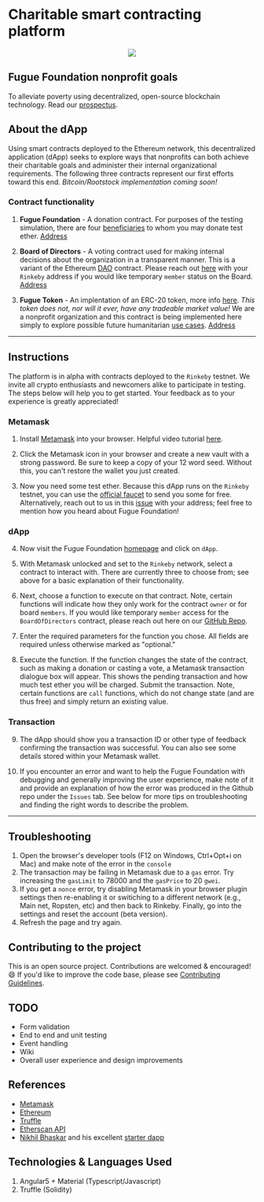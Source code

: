 # Charitable smart contracting platform
<p align="center">
  <img src="https://github.com/fuguefoundation/nonprofit/blob/master/src/assets/images/logo_150.png">
</p>

## Fugue Foundation nonprofit goals

To alleviate poverty using decentralized, open-source blockchain technology. Read our [prospectus](https://fuguefoundation.github.io).

## About the dApp

Using smart contracts deployed to the Ethereum network, this decentralized application (dApp) seeks to explore ways that nonprofits can both achieve their charitable goals and administer their internal organizational requirements. The following three contracts represent our first efforts toward this end. _Bitcoin/Rootstock implementation coming soon!_

### Contract functionality

1. **Fugue Foundation** - A donation contract. For purposes of the testing simulation, there are four [beneficiaries](https://fuguefoundation.org/beneficiaries) to whom you may donate test ether. [Address](https://rinkeby.etherscan.io/address/0x8ef2a62553ce3b4f3cb55ca66a4568fef156ad6d)

2. **Board of Directors** - A voting contract used for making internal decisions about the organization in a transparent manner. This is a variant of the Ethereum [DAO](https://ethereum.org/dao) contract. Please reach out [here](https://github.com/fuguefoundation/nonprofit/issues/1) with your `Rinkeby` address if you would like temporary `member` status on the Board. [Address](https://rinkeby.etherscan.io/address/0xa28547a46e30d4d1e7acc312197ced6a5cd049a8)

3. **Fugue Token** - An implentation of an ERC-20 token, more info [here](https://ethereum.org/token). _This token does not, nor will it ever, have any tradeable market value!_ We are a nonprofit organization and this contract is being implemented here simply to explore possible future humanitarian [use cases](https://fuguefoundation.github.io/appendix.html). [Address](https://rinkeby.etherscan.io/address/0x2388b6c200dd345bf92ff6c0af1c8e437d3c2325)

---

## Instructions

The platform is in alpha with contracts deployed to the `Rinkeby` testnet. We invite all crypto enthusiasts and newcomers alike to participate in testing. The steps below will help you to get started. Your feedback as to your experience is greatly appreciated!

### Metamask

1. Install [Metamask](https://metamask.io/) into your browser. Helpful video tutorial [here](https://www.youtube.com/watch?v=6Gf_kRE4MJU).

2. Click the Metamask icon in your browser and create a new vault with a strong password. Be sure to keep a copy of your 12 word seed. Without this, you can't restore the wallet you just created.

3. Now you need some test ether. Because this dApp runs on the `Rinkeby` testnet, you can use the [official faucet](https://faucet.rinkeby.io/) to send you some for free. Alternatively, reach out to us in this [issue](https://github.com/fuguefoundation/nonprofit/issues/1) with your address; feel free to mention how you heard about Fugue Foundation!

### dApp

4. Now visit the Fugue Foundation [homepage](https://fuguefoundation.org/) and click on `dApp`.

5. With Metamask unlocked and set to the `Rinkeby` network, select a contract to interact with. There are currently three to choose from; see above for a basic explanation of their functionality.

6. Next, choose a function to execute on that contract. Note, certain functions will indicate how they only work for the contract `owner` or for board `members`. If you would like temporary `member` access for the `BoardOfDirectors` contract, please reach out here on our [GitHub Repo](https://github.com/fuguefoundation).

7. Enter the required parameters for the function you chose. All fields are required unless otherwise marked as "optional."

8. Execute the function. If the function changes the state of the contract, such as making a donation or casting a vote, a Metamask transaction dialogue box will appear. This shows the pending transaction and how much test ether you will be charged. Submit the transaction. Note, certain functions are `call` functions, which do not change state (and are thus free) and simply return an existing value.

### Transaction

9. The dApp should show you a transaction ID or other type of feedback confirming the transaction was successful. You can also see some details stored within your Metamask wallet.

10. If you encounter an error and want to help the Fugue Foundation with debugging and generally improving the user experience, make note of it and provide an explanation of how the error was produced in the Github repo under the `Issues` tab. See below for more tips on troubleshooting and finding the right words to describe the problem.

---

## Troubleshooting

1. Open the browser's developer tools (F12 on Windows, Ctrl+Opt+i on Mac) and make note of the error in the `console`
2. The transaction may be failing in Metamask due to a `gas` error. Try increasing the `gasLimit` to 78000 and the `gasPrice` to 20 `gwei`.
3. If you get a `nonce` error, try disabling Metamask in your browser plugin settings then re-enabling it or switiching to a different network (e.g., Main net, Ropsten, etc) and then back to Rinkeby. Finally, go into the settings and reset the account (beta version).
4. Refresh the page and try again.

## Contributing to the project

This is an open source project. Contributions are welcomed & encouraged! :smile: If you'd like to improve the code base, please see [Contributing Guidelines](CONTRIBUTING.md).

## TODO
* Form validation
* End to end and unit testing
* Event handling
* Wiki
* Overall user experience and design improvements

## References
* [Metamask](https://metamask.io/)
* [Ethereum](https://ethereum.org/)
* [Truffle](http://truffleframework.com/docs/)
* [Etherscan API](https://etherscan.io/apis)
* [Nikhil Bhaskar](https://github.com/Nikhil22) and his excellent [starter dapp](https://github.com/Nikhil22/angular2-truffle-starter-dapp)

## Technologies & Languages Used
1. Angular5 + Material (Typescript/Javascript)
2. Truffle (Solidity)